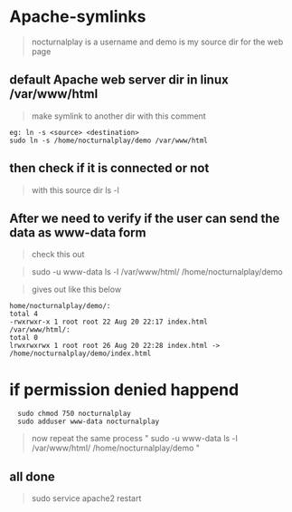 # Apache-symlinks


> nocturnalplay is a username and demo is my source dir for the web page

## default Apache web server dir in linux /var/www/html
> make symlink to another dir with this comment 

```
eg: ln -s <source> <destination>
sudo ln -s /home/nocturnalplay/demo /var/www/html
```

## then check if it is connected or not
> with this source dir ls -l

## After we need to verify if the user can send the data as www-data form
> check this out

> sudo -u www-data ls -l /var/www/html/ /home/nocturnalplay/demo
  
> gives out like this below
  
```
home/nocturnalplay/demo/:
total 4
-rwxrwxr-x 1 root root 22 Aug 20 22:17 index.html
/var/www/html/:
total 0
lrwxrwxrwx 1 root root 26 Aug 20 22:28 index.html -> /home/nocturnalplay/demo/index.html
```

# if permission denied happend

```
  sudo chmod 750 nocturnalplay
  sudo adduser www-data nocturnalplay
```
> now repeat the same process " sudo -u www-data ls -l /var/www/html/ /home/nocturnalplay/demo "
  
## all done 
> sudo service apache2 restart
